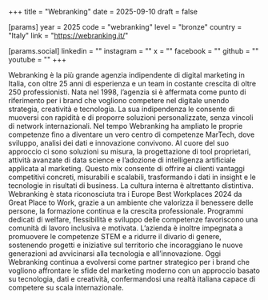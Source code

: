+++
title = "Webranking"
date = 2025-09-10
draft = false

[params]
year = 2025
code = "webranking"
level = "bronze"
country = "Italy"
link = "https://webranking.it/"

[params.social]
linkedin = ""
instagram = ""
x = ""
facebook = ""
github = ""
youtube = ""
+++

Webranking è la più grande agenzia indipendente di digital marketing in Italia, con oltre 25 anni di esperienza e un team in costante crescita di oltre 250 professionisti.
Nata nel 1998, l’agenzia si è affermata come punto di riferimento per i brand che vogliono competere nel digitale unendo strategia, creatività e tecnologia. La sua indipendenza le consente di muoversi con rapidità e di proporre soluzioni personalizzate, senza vincoli di network internazionali.
Nel tempo Webranking ha ampliato le proprie competenze fino a diventare un vero centro di competenze MarTech, dove sviluppo, analisi dei dati e innovazione convivono. Al cuore del suo approccio ci sono soluzioni su misura, la progettazione di tool proprietari, attività avanzate di data science e l’adozione di intelligenza artificiale applicata al marketing. Questo mix consente di offrire ai clienti vantaggi competitivi concreti, misurabili e scalabili, trasformando i dati in insight e le tecnologie in risultati di business.
La cultura interna è altrettanto distintiva. Webranking è stata riconosciuta tra i Europe Best Workplaces 2024 da Great Place to Work, grazie a un ambiente che valorizza il benessere delle persone, la formazione continua e la crescita professionale. Programmi dedicati di welfare, flessibilità e sviluppo delle competenze favoriscono una comunità di lavoro inclusiva e motivata.
L’azienda è inoltre impegnata a promuovere le competenze STEM e a ridurre il divario di genere, sostenendo progetti e iniziative sul territorio che incoraggiano le nuove generazioni ad avvicinarsi alla tecnologia e all’innovazione.
Oggi Webranking continua a evolversi come partner strategico per i brand che vogliono affrontare le sfide del marketing moderno con un approccio basato su tecnologia, dati e creatività, confermandosi una realtà italiana capace di competere su scala internazionale.